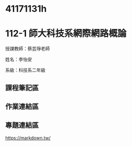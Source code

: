 # 41171131h

# 112-1 師大科技系網際網路概論
授課教師：蔡芸琤老師
 
姓名：李怡安

系級：科技系二年級

## 課程筆記區

## 作業連結區
## 專題連結區
https://markdown.tw/
